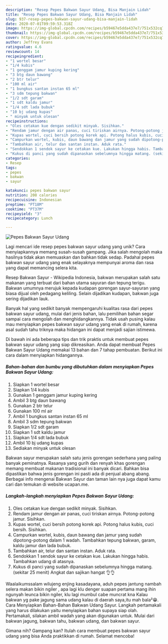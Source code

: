 ```yaml
---
description: "Resep Pepes Bakwan Sayur Udang, Bisa Manjain Lidah"
title: "Resep Pepes Bakwan Sayur Udang, Bisa Manjain Lidah"
slug: 937-resep-pepes-bakwan-sayur-udang-bisa-manjain-lidah
date: 2020-07-01T09:59:53.318Z
image: https://img-global.cpcdn.com/recipes/b59467e5dda437e7/751x532cq70/pepes-bakwan-sayur-udang-foto-resep-utama.jpg
thumbnail: https://img-global.cpcdn.com/recipes/b59467e5dda437e7/751x532cq70/pepes-bakwan-sayur-udang-foto-resep-utama.jpg
cover: https://img-global.cpcdn.com/recipes/b59467e5dda437e7/751x532cq70/pepes-bakwan-sayur-udang-foto-resep-utama.jpg
author: Jeffrey Evans
ratingvalue: 4.6
reviewcount: 14
recipeingredient:
- "1 wortel besar"
- "1/4 kubis"
- "1 genggam jamur kuping kering"
- "3 btg daun bawang"
- "2 btr telur"
- "100 ml air"
- "1 bungkus santan instan 65 ml"
- "3 sdm tepung bakwan"
- "1/2 sdt garam"
- "1 sdt kaldu jamur"
- "1/4 sdt lada bubuk"
- "10 bj udang kupas"
- " minyak untuk olesan"
recipeinstructions:
- "Oles cetakan kue dengan sedikit minyak. Sisihkan."
- "Rendam jamur dengan air panas, cuci tiriskan airnya. Potong-potong jamur. Sisihkan."
- "Kupas wortel, cuci bersih potong korek api. Potong halus kubis, cuci bersih. Sisihkan."
- "Campurkan wortel, kubis, daun bawang dan jamur yang sudah dipotong-potong dalam 1 wadah. Tambahkan tepung bakwan, garam, kaldu jamur dan lada bubuk."
- "Tambahkan air, telur dan santan instan. Aduk rata."
- "Sendokkan 1 sendok sayur ke cetakan kue. Lakukan hingga habis. Tambahkan udang di atasnya."
- "Kukus di panci yang sudah dipanaskan sebelumnya hingga matang. (sekitar 25 menit) Angkat dan sajikan hangat 👌👌"
categories:
- Resep
tags:
- pepes
- bakwan
- sayur

katakunci: pepes bakwan sayur 
nutrition: 208 calories
recipecuisine: Indonesian
preptime: "PT18M"
cooktime: "PT37M"
recipeyield: "3"
recipecategory: Lunch

---
```



![Pepes Bakwan Sayur Udang](https://img-global.cpcdn.com/recipes/b59467e5dda437e7/751x532cq70/pepes-bakwan-sayur-udang-foto-resep-utama.jpg)

Lagi mencari ide resep pepes bakwan sayur udang yang unik? Cara menyiapkannya memang susah-susah gampang. Jika salah mengolah maka hasilnya tidak akan memuaskan dan bahkan tidak sedap. Padahal pepes bakwan sayur udang yang enak selayaknya mempunyai aroma dan rasa yang dapat memancing selera kita.

Resep Bakwan Sayur - Wikipedia Indonesia, bakwan merupakan salah satu makanan yang terbuat dari bahan utama sayuran dan tepung terigu. Bakwan umumnya merujuk kepada kudapan gorengan sayur-sayuran yang biasa dijual oleh pedagang keliling. Selain dijadikan kudapan, bakwan juga sering dijadikan lauk.

Banyak hal yang sedikit banyak mempengaruhi kualitas rasa dari pepes bakwan sayur udang, mulai dari jenis bahan, lalu pemilihan bahan segar sampai cara mengolah dan menghidangkannya. Tidak usah pusing kalau mau menyiapkan pepes bakwan sayur udang yang enak di rumah, karena asal sudah tahu triknya maka hidangan ini dapat menjadi sajian istimewa.


Di bawah ini ada beberapa tips dan trik praktis untuk membuat pepes bakwan sayur udang yang siap dikreasikan. Anda dapat membuat Pepes Bakwan Sayur Udang memakai 13 bahan dan 7 tahap pembuatan. Berikut ini cara dalam menyiapkan hidangannya.

<!--inarticleads1-->

##### Bahan-bahan dan bumbu yang dibutuhkan dalam menyiapkan Pepes Bakwan Sayur Udang:

1. Siapkan 1 wortel besar
1. Siapkan 1/4 kubis
1. Gunakan 1 genggam jamur kuping kering
1. Ambil 3 btg daun bawang
1. Gunakan 2 btr telur
1. Gunakan 100 ml air
1. Ambil 1 bungkus santan instan 65 ml
1. Ambil 3 sdm tepung bakwan
1. Siapkan 1/2 sdt garam
1. Siapkan 1 sdt kaldu jamur
1. Siapkan 1/4 sdt lada bubuk
1. Ambil 10 bj udang kupas
1. Sediakan  minyak untuk olesan


Bakwan sayur merupakan salah satu jenis gorengan sederhana yang paling banyak peminatnya. Rasanya yang gurih dan renyah khas gorengan memang membuat makanan tradisional ini banyak dicari. Bahkan bisa dipastikan bahwa jenis gorengan ini pasti ada di penjual abang abang. Berbagai info mengenai Bakwan Sayur dan taman lain nya juga dapat kamu cari dan temukan di website ucapan.me. 

<!--inarticleads2-->

##### Langkah-langkah menyiapkan Pepes Bakwan Sayur Udang:

1. Oles cetakan kue dengan sedikit minyak. Sisihkan.
1. Rendam jamur dengan air panas, cuci tiriskan airnya. Potong-potong jamur. Sisihkan.
1. Kupas wortel, cuci bersih potong korek api. Potong halus kubis, cuci bersih. Sisihkan.
1. Campurkan wortel, kubis, daun bawang dan jamur yang sudah dipotong-potong dalam 1 wadah. Tambahkan tepung bakwan, garam, kaldu jamur dan lada bubuk.
1. Tambahkan air, telur dan santan instan. Aduk rata.
1. Sendokkan 1 sendok sayur ke cetakan kue. Lakukan hingga habis. Tambahkan udang di atasnya.
1. Kukus di panci yang sudah dipanaskan sebelumnya hingga matang. (sekitar 25 menit) Angkat dan sajikan hangat 👌👌


Waalaikumssalam wilujeng enjing kasadayana, aduh pepes jantung nambah selera makan bikin ngiler , apa lagi klu denger suapan pertama mang ihin ngunyah leunca bikin ngiler, klu lagi mumbul cabe muncrat kna Kalau bakwan yg pake jagung sama udang kalau di daerah saya,itu mah bala²😁. Cara Menyiapkan Bahan-Bahan Bakwan Udang Sayur. Langkah pertamakali yang harus dilakukan yaitu menyiapkan bahan supaya siap olah. Pertamakali, silakan ambil wadah yang akan digunakan untuk. Mulai dari bakwan jagung, bakwan tahu, bakwan udang, dan bakwan sayur. 

Gimana nih? Gampang kan? Itulah cara membuat pepes bakwan sayur udang yang bisa Anda praktikkan di rumah. Selamat mencoba!
